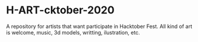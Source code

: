 # H-ART-cktober-2020

A repository for artists that want participate in Hacktober Fest. All kind of art is welcome, music, 3d models, writting, ilustration, etc.
